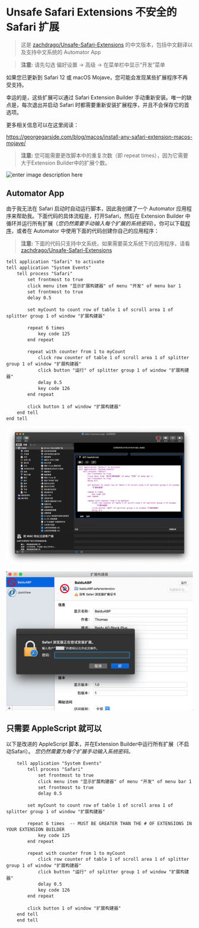 # Unsafe Safari Extensions 不安全的 Safari 扩展

> 这是 [zachdrago/Unsafe-Safari-Extensions](https://github.com/zachdrago/Unsafe-Safari-Extensions) 的中文版本，包括中文翻译以及支持中文系统的 Automator App

> **注意:** 请先勾选 偏好设置 -> 高级 -> 在菜单栏中显示“开发”菜单

如果您已更新到 Safari 12 或 macOS Mojave，您可能会发现某些扩展程序不再受支持。

幸运的是，这些扩展可以通过 Safari Extension Builder 手动重新安装。唯一的缺点是，每次退出并启动 Safari 时都需要重新安装扩展程序，并且不会保存它的首选项。

更多相关信息可以在这里阅读：

https://georgegarside.com/blog/macos/install-any-safari-extension-macos-mojave/


> **注意:** 您可能需要更改脚本中的重复次数（即 repeat times），因为它需要大于Extension Builder中的扩展个数。
> 
![enter image description here](https://github.com/Ji4n1ng/Unsafe-Safari-Extensions/raw/master/img/repeat.png)


## Automator App

由于我无法在 Safari 启动时自动运行脚本，因此我创建了一个 Automator 应用程序来帮助我。下面代码的具体流程是，打开Safari，然后在 Extension Builder 中循环并运行所有扩展（*您仍然需要手动输入每个扩展的系统密码*）。你可以下载[程序](https://github.com/Ji4n1ng/Unsafe-Safari-Extensions/raw/master/Safari%20Extensions.app.zip)，或者在 Automator 中使用下面的代码创建你自己的应用程序：

> **注意:** 下面的代码只支持中文系统，如果需要英文系统下的应用程序，请看 [zachdrago/Unsafe-Safari-Extensions](https://github.com/zachdrago/Unsafe-Safari-Extensions)

```
tell application "Safari" to activate
tell application "System Events"
	tell process "Safari"
		set frontmost to true
		click menu item "显示扩展构建器" of menu "开发" of menu bar 1
		set frontmost to true
		delay 0.5
		
		set myCount to count row of table 1 of scroll area 1 of splitter group 1 of window "扩展构建器"
		
		repeat 6 times
			key code 125
		end repeat
		
		repeat with counter from 1 to myCount
			click row counter of table 1 of scroll area 1 of splitter group 1 of window "扩展构建器"
			click button "运行" of splitter group 1 of window "扩展构建器"
			delay 0.5
			key code 126
		end repeat
		
		click button 1 of window "扩展构建器"
	end tell
end tell
```

![enter image description here](https://github.com/Ji4n1ng/Unsafe-Safari-Extensions/raw/master/img/automator.png)

![enter image description here](https://github.com/Ji4n1ng/Unsafe-Safari-Extensions/raw/master/img/run.png)

## 只需要 AppleScript 就可以

以下是改进的 AppleScript 脚本，并在Extension Builder中运行所有扩展（不启动Safari）。 *您仍然需要为每个扩展手动输入系统密码。*

```
    tell application "System Events"
        tell process "Safari"
        	set frontmost to true
        	click menu item "显示扩展构建器" of menu "开发" of menu bar 1
        	set frontmost to true
        	delay 0.5
		
		set myCount to count row of table 1 of scroll area 1 of splitter group 1 of window "扩展构建器"
    		
		repeat 6 times  -- MUST BE GREATER THAN THE # OF EXTENSIONS IN YOUR EXTENSION BUILDER
			key code 125
		end repeat
		
		repeat with counter from 1 to myCount
			click row counter of table 1 of scroll area 1 of splitter group 1 of window "扩展构建器"
			click button "运行" of splitter group 1 of window "扩展构建器"
			delay 0.5
			key code 126
		end repeat
		
		click button 1 of window "扩展构建器"
	end tell
    end tell
```
